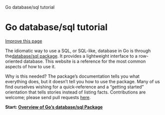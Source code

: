 Go database/sql tutorial

# Go database/sql tutorial

 [Improve this page](https://github.com/VividCortex/go-database-sql-tutorial/edit/gh-pages/index.md)

The idiomatic way to use a SQL, or SQL-like, database in Go is through the[database/sql package](http://golang.org/pkg/database/sql/). It provides a lightweight interface to a row-oriented database. This website is a reference for the most common aspects of how to use it.

Why is this needed? The package’s documentation tells you what everything does, but it doesn’t tell you how to use the package. Many of us find ourselves wishing for a quick-reference and a “getting started” orientation that tells stories instead of listing facts. Contributions are welcome; please send pull requests [here](https://github.com/VividCortex/go-database-sql-tutorial).

**Start: [Overview of Go’s database/sql Package](http://go-database-sql.org/overview.html)**